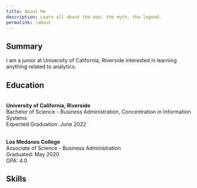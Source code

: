 ```yaml
---
title: About Me
description: Learn all about the man, the myth, the legend.
permalink: /about
---
```

## Summary

I am a junior at University of California, Riverside interested in learning anything related to analytics.

## Education

<br>**University of California, Riverside**
<br>Bachelor of Science - Business Administration, Concentration in Information Systems
<br>Expected Graduation: June 2022

<br>**Los Medanos College**
<br>Associate of Science - Business Administration
<br>Graduated: May 2020
<br>GPA: 4.0

## Skills
